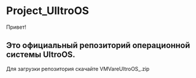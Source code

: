 # Project_UlltroOS
Привет!

Это официальный репозиторий операционной системы UltroOS. 
---------------------------------------------------------------------------
Для загрузки репозитория скачайте VMVareUltroOS_<version>.zip

